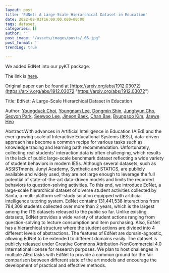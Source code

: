 ```yaml
---
layout: post
title: 'EdNet: A Large-Scale Hierarchical Dataset in Education'
date: 2022-08-03T16:00:00.000+00:00
tags: dataset
categories: []
author: ''
post_image: "/assets/images/posts/_06.jpg"
post_format: ''
trending: true

---
```

We added EdNet into our pyKT package.

The link is [here](https://pykt-toolkit.readthedocs.io/en/latest/datasets.html#ednet).

Original paper can be found at [https://arxiv.org/abs/1912.03072](https://arxiv.org/abs/1912.03072 "https://arxiv.org/abs/1912.03072")

Title: EdNet: A Large-Scale Hierarchical Dataset in Education

Author: [Youngduck Choi](https://arxiv.org/search/cs?searchtype=author&query=Choi%2C+Y), [Youngnam Lee](https://arxiv.org/search/cs?searchtype=author&query=Lee%2C+Y), [Dongmin Shin](https://arxiv.org/search/cs?searchtype=author&query=Shin%2C+D), [Junghyun Cho](https://arxiv.org/search/cs?searchtype=author&query=Cho%2C+J), [Seoyon Park](https://arxiv.org/search/cs?searchtype=author&query=Park%2C+S), [Seewoo Lee](https://arxiv.org/search/cs?searchtype=author&query=Lee%2C+S), [Jineon Baek](https://arxiv.org/search/cs?searchtype=author&query=Baek%2C+J), [Chan Bae](https://arxiv.org/search/cs?searchtype=author&query=Bae%2C+C), [Byungsoo Kim](https://arxiv.org/search/cs?searchtype=author&query=Kim%2C+B), [Jaewe Heo](https://arxiv.org/search/cs?searchtype=author&query=Heo%2C+J)

Abstract:With advances in Artificial Intelligence in Education (AIEd) and the ever-growing scale of Interactive Educational Systems (IESs), data-driven approach has become a common recipe for various tasks such as knowledge tracing and learning path recommendation. Unfortunately, collecting real students' interaction data is often challenging, which results in the lack of public large-scale benchmark dataset reflecting a wide variety of student behaviors in modern IESs. Although several datasets, such as ASSISTments, Junyi Academy, Synthetic and STATICS, are publicly available and widely used, they are not large enough to leverage the full potential of state-of-the-art data-driven models and limits the recorded behaviors to question-solving activities. To this end, we introduce EdNet, a large-scale hierarchical dataset of diverse student activities collected by Santa, a multi-platform self-study solution equipped with artificial intelligence tutoring system. EdNet contains 131,441,538 interactions from 784,309 students collected over more than 2 years, which is the largest among the ITS datasets released to the public so far. Unlike existing datasets, EdNet provides a wide variety of student actions ranging from question-solving to lecture consumption and item purchasing. Also, EdNet has a hierarchical structure where the student actions are divided into 4 different levels of abstractions. The features of EdNet are domain-agnostic, allowing EdNet to be extended to different domains easily. The dataset is publicly released under Creative Commons Attribution-NonCommercial 4.0 International license for research purposes. We plan to host challenges in multiple AIEd tasks with EdNet to provide a common ground for the fair comparison between different state of the art models and encourage the development of practical and effective methods.